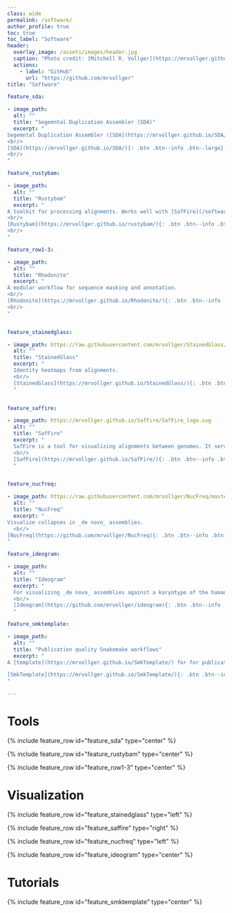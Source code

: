 ```yaml
---
class: wide
permalink: /software/
author_profile: true
toc: true
toc_label: "Software"
header:
  overlay_image: /assets/images/header.jpg
  caption: "Photo credit: [Mitchell R. Vollger](https://mrvollger.github.io/)"
  actions:
    - label: "GitHub"
      url: "https://github.com/mrvollger"
title: "Software"

feature_sda:

- image_path: 
  alt: ""
  title: "Segemntal Duplication Assembler (SDA)"
  excerpt: "
Segemntal Duplication Assembler ([SDA](https://mrvollger.github.io/SDA/)) is for identifying and resolving collapsed SDs.
<br/>
[SDA](https://mrvollger.github.io/SDA/){: .btn .btn--info .btn--large} 
<br/>
"

feature_rustybam:

- image_path: 
  alt: ""
  title: "Rustybam"
  excerpt: "
A toolkit for processing alignments. Works well with [SafFire](/software/#visualization).
<br/>
[Rustybam](https://mrvollger.github.io/rustybam/){: .btn .btn--info .btn--large} 
<br/>
"

feature_row1-3:

- image_path: 
  alt: ""
  title: "Rhodonite"
  excerpt: "
A modular workflow for sequence masking and annotation.
<br/>
[Rhodonite](https://mrvollger.github.io/Rhodonite/){: .btn .btn--info .btn--large} 
<br/>
"


feature_stainedglass:

- image_path: https://raw.githubusercontent.com/mrvollger/StainedGlass/main/images/chr8.png
  alt: ""
  title: "StainedGlass"
  excerpt: "
  Identity heatmaps from alignments.
  <br/>
  [StainedGlass](https://mrvollger.github.io/StainedGlass/){: .btn .btn--info .btn--large} 
  "


feature_saffire:

- image_path: https://mrvollger.github.io/SafFire/SafFire_logo.svg
  alt: ""
  title: "SafFire"
  excerpt: "
  SafFire is a tool for visualizing alignments between genomes. It serves as a interactive replacement for miropeats. 
  <br/>
  [SafFire](https://mrvollger.github.io/SafFire/){: .btn .btn--info .btn--large} 
  "


feature_nucfreq:

- image_path: https://raw.githubusercontent.com/mrvollger/NucFreq/master/imgs/image.png
  alt: ""
  title: "NucFreq"
  excerpt: "
Visualize collapses in _de novo_ assemblies.
  <br/>
[NucFreq](https://github.com/mrvollger/NucFreq){: .btn .btn--info .btn--large} 
"

feature_ideogram:

- image_path: 
  alt: ""
  title: "Ideogram"
  excerpt: "
  For visualizing _de novo_ assemblies against a karyotype of the human reference.
  <br/>
  [Ideogram](https://github.com/mrvollger/ideogram){: .btn .btn--info .btn--large} 
  "

feature_smktemplate:

- image_path: 
  alt: ""
  title: "Publication quality Snakemake workflows"
  excerpt: "
A [template](https://mrvollger.github.io/SmkTemplate/) for for publication quality snakemake workflows ([slides](https://mrvollger.github.io/SmkTemplate/slides)).

[SmkTemplate](https://mrvollger.github.io/SmkTemplate/){: .btn .btn--info .btn--large} 
"

---
```


# Tools

{% include feature_row id="feature_sda" type="center" %}

{% include feature_row id="feature_rustybam" type="center" %}

{% include feature_row id="feature_row1-3" type="center" %}

# Visualization

{% include feature_row id="feature_stainedglass" type="left" %}

{% include feature_row id="feature_saffire" type="right" %}

{% include feature_row id="feature_nucfreq" type="left" %}

{% include feature_row id="feature_ideogram" type="center" %}

# Tutorials

{% include feature_row id="feature_smktemplate" type="center" %}

<br/>

